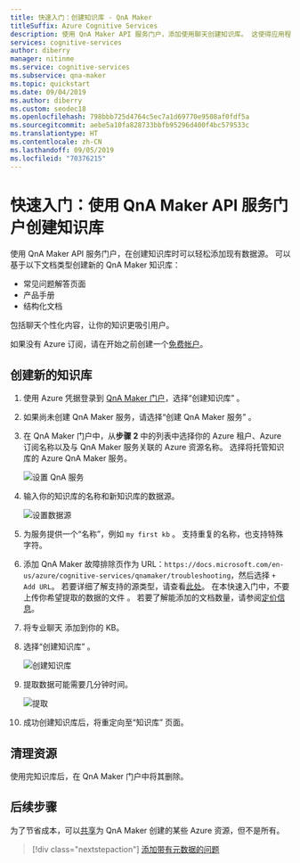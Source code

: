 ```yaml
---
title: 快速入门：创建知识库 - QnA Maker
titleSuffix: Azure Cognitive Services
description: 使用 QnA Maker API 服务门户，添加使用聊天创建知识库。 这使得应用程序具有吸引力。 将预先填充的顶部聊天集添加到知识库中作为你的机器人的聊天内容的起点，并节省从头开始编写它们的时间和成本。
services: cognitive-services
author: diberry
manager: nitinme
ms.service: cognitive-services
ms.subservice: qna-maker
ms.topic: quickstart
ms.date: 09/04/2019
ms.author: diberry
ms.custom: seodec18
ms.openlocfilehash: 798bbb725d4764c5ec7a1d69770e9508af0fdf5a
ms.sourcegitcommit: aebe5a10fa828733bbfb95296d400f4bc579533c
ms.translationtype: HT
ms.contentlocale: zh-CN
ms.lasthandoff: 09/05/2019
ms.locfileid: "70376215"
---
```

# <a name="quickstart-create-a-knowledge-base-using-the-qna-maker-api-service-portal"></a>快速入门：使用 QnA Maker API 服务门户创建知识库

使用 QnA Maker API 服务门户，在创建知识库时可以轻松添加现有数据源。 可以基于以下文档类型创建新的 QnA Maker 知识库：

<!-- added for scanability -->
* 常见问题解答页面
* 产品手册
* 结构化文档

包括聊天个性化内容，让你的知识更吸引用户。

如果没有 Azure 订阅，请在开始之前创建一个[免费帐户](https://azure.microsoft.com/free/?WT.mc_id=A261C142F)。 

## <a name="create-a-new-knowledge-base"></a>创建新的知识库

1. 使用 Azure 凭据登录到 [QnA Maker 门户](https://qnamaker.ai)，选择“创建知识库”  。

1. 如果尚未创建 QnA Maker 服务，请选择“创建 QnA Maker 服务”  。 

1. 在 QnA Maker 门户中，从**步骤 2** 中的列表中选择你的 Azure 租户、Azure 订阅名称以及与 QnA Maker 服务关联的 Azure 资源名称。 选择将托管知识库的 Azure QnA Maker 服务。

    ![设置 QnA 服务](../media/qnamaker-how-to-create-kb/setup-qna-resource.png)

1. 输入你的知识库的名称和新知识库的数据源。

    ![设置数据源](../media/qnamaker-how-to-create-kb/set-data-sources.png)

1. 为服务提供一个“名称”，例如 `my first kb`  。 支持重复的名称，也支持特殊字符。

1. 添加 QnA Maker 故障排除页作为 URL：`https://docs.microsoft.com/en-us/azure/cognitive-services/qnamaker/troubleshooting`，然后选择 `+ Add URL`。 若要详细了解支持的源类型，请查看[此处](../Concepts/data-sources-supported.md)。 在本快速入门中，不要上传你希望提取的数据的文件  。 若要了解能添加的文档数量，请参阅[定价信息](https://aka.ms/qnamaker-pricing)。

1. 将专业聊天  添加到你的 KB。 

1. 选择“创建知识库”  。

    ![创建知识库](../media/qnamaker-how-to-create-kb/create-kb.png)

1. 提取数据可能需要几分钟时间。

    ![提取](../media/qnamaker-how-to-create-kb/hang-tight-extraction.png)

1. 成功创建知识库后，将重定向至“知识库”  页面。

## <a name="clean-up-resources"></a>清理资源

使用完知识库后，在 QnA Maker 门户中将其删除。

## <a name="next-steps"></a>后续步骤

为了节省成本，可以[共享](set-up-qnamaker-service-azure.md#share-existing-services-with-qna-maker)为 QnA Maker 创建的某些 Azure 资源，但不是所有。

> [!div class="nextstepaction"]
> [添加带有元数据的问题](../quickstarts/add-question-metadata-portal.md)
